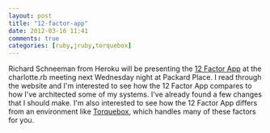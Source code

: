 ```yaml
---
layout: post
title: "12-factor-app"
date: 2012-03-16 11:41
comments: true
categories: [ruby,jruby,torquebox]
---
```

Richard Schneeman from Heroku will be presenting the [12 Factor App](http://www.12factor.net) at the charlotte.rb meeting next Wednesday night at Packard Place. I read through the website and I'm interested to see how the 12 Factor App compares to how I've architected some of my systems. I've already found a few changes that I should make. I'm also interested to see how the 12 Factor App differs from an environment like [Torquebox](http://www.torquebox.com), which handles many of these factors for you.
